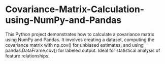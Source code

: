 # Covariance-Matrix-Calculation-using-NumPy-and-Pandas
 This Python project demonstrates how to calculate a covariance matrix using NumPy and Pandas. It involves creating a dataset, computing the covariance matrix with np.cov() for unbiased estimates, and using pandas.DataFrame.cov() for labeled output. Ideal for statistical analysis of feature relationships.
